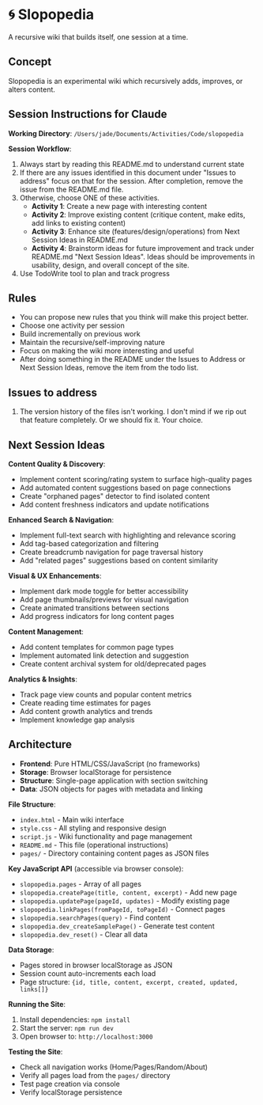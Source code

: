 # 🌀 Slopopedia

A recursive wiki that builds itself, one session at a time.

## Concept

Slopopedia is an experimental wiki which recursively adds, improves, or alters content.

## Session Instructions for Claude

**Working Directory**: `/Users/jade/Documents/Activities/Code/slopopedia`

**Session Workflow**:
1. Always start by reading this README.md to understand current state
2. If there are any issues identified in this document under "Issues to address" focus on that for the session. After completion, remove the issue from the README.md file.
3. Otherwise, choose ONE of these activities.
   - **Activity 1**: Create a new page with interesting content
   - **Activity 2**: Improve existing content (critique content, make edits, add links to existing content)
   - **Activity 3**: Enhance site (features/design/operations) from Next Session Ideas in README.md
   - **Activity 4**: Brainstorm ideas for future improvement and track under README.md "Next Session Ideas". Ideas should be improvements in usability, design, and overall concept of the site.
4. Use TodoWrite tool to plan and track progress

## Rules

- You can propose new rules that you think will make this project better.
- Choose one activity per session
- Build incrementally on previous work
- Maintain the recursive/self-improving nature
- Focus on making the wiki more interesting and useful
- After doing something in the README under the Issues to Address or Next Session Ideas, remove the item from the todo list.

## Issues to address

1. The version history of the files isn't working. I don't mind if we rip out that feature completely. Or we should fix it. Your choice.

## Next Session Ideas

**Content Quality & Discovery**:
- Implement content scoring/rating system to surface high-quality pages
- Add automated content suggestions based on page connections  
- Create "orphaned pages" detector to find isolated content
- Add content freshness indicators and update notifications

**Enhanced Search & Navigation**:
- Implement full-text search with highlighting and relevance scoring
- Add tag-based categorization and filtering
- Create breadcrumb navigation for page traversal history
- Add "related pages" suggestions based on content similarity

**Visual & UX Enhancements**:
- Implement dark mode toggle for better accessibility
- Add page thumbnails/previews for visual navigation
- Create animated transitions between sections
- Add progress indicators for long content pages

**Content Management**:
- Add content templates for common page types
- Implement automated link detection and suggestion
- Create content archival system for old/deprecated pages

**Analytics & Insights**:
- Track page view counts and popular content metrics
- Create reading time estimates for pages
- Add content growth analytics and trends
- Implement knowledge gap analysis

## Architecture

- **Frontend**: Pure HTML/CSS/JavaScript (no frameworks)
- **Storage**: Browser localStorage for persistence
- **Structure**: Single-page application with section switching
- **Data**: JSON objects for pages with metadata and linking

**File Structure**:
- `index.html` - Main wiki interface
- `style.css` - All styling and responsive design
- `script.js` - Wiki functionality and page management
- `README.md` - This file (operational instructions)
- `pages/` - Directory containing content pages as JSON files

**Key JavaScript API** (accessible via browser console):
- `slopopedia.pages` - Array of all pages
- `slopopedia.createPage(title, content, excerpt)` - Add new page
- `slopopedia.updatePage(pageId, updates)` - Modify existing page
- `slopopedia.linkPages(fromPageId, toPageId)` - Connect pages
- `slopopedia.searchPages(query)` - Find content
- `slopopedia.dev_createSamplePage()` - Generate test content
- `slopopedia.dev_reset()` - Clear all data

**Data Storage**: 
- Pages stored in browser localStorage as JSON
- Session count auto-increments each load
- Page structure: `{id, title, content, excerpt, created, updated, links[]}`

**Running the Site**:
1. Install dependencies: `npm install`
2. Start the server: `npm run dev`
3. Open browser to: `http://localhost:3000`

**Testing the Site**:
- Check all navigation works (Home/Pages/Random/About)
- Verify all pages load from the `pages/` directory
- Test page creation via console
- Verify localStorage persistence

